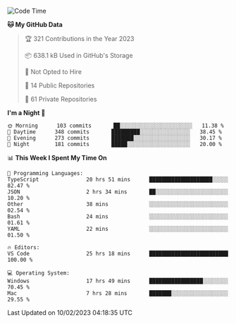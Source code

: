 <!--START_SECTION:waka-->
![Code Time](http://img.shields.io/badge/Code%20Time-3%2C610%20hrs%2052%20mins-blue)

**🐱 My GitHub Data** 

> 🏆 321 Contributions in the Year 2023
 > 
> 📦 638.1 kB Used in GitHub's Storage 
 > 
> 🚫 Not Opted to Hire
 > 
> 📜 14 Public Repositories 
 > 
> 🔑 61 Private Repositories  
 > 
**I'm a Night 🦉** 

```text
🌞 Morning      103 commits       ██░░░░░░░░░░░░░░░░░░░░░░░   11.38 % 
🌆 Daytime      348 commits       █████████░░░░░░░░░░░░░░░░   38.45 % 
🌃 Evening      273 commits       ███████░░░░░░░░░░░░░░░░░░   30.17 % 
🌙 Night        181 commits       █████░░░░░░░░░░░░░░░░░░░░   20.00 % 

```


📊 **This Week I Spent My Time On** 

```text
💬 Programming Languages: 
TypeScript               20 hrs 51 mins      ████████████████████░░░░░   82.47 % 
JSON                     2 hrs 34 mins       ██░░░░░░░░░░░░░░░░░░░░░░░   10.20 % 
Other                    38 mins             ░░░░░░░░░░░░░░░░░░░░░░░░░   02.54 % 
Bash                     24 mins             ░░░░░░░░░░░░░░░░░░░░░░░░░   01.61 % 
YAML                     22 mins             ░░░░░░░░░░░░░░░░░░░░░░░░░   01.50 % 

🔥 Editors: 
VS Code                  25 hrs 18 mins      █████████████████████████   100.00 % 

💻 Operating System: 
Windows                  17 hrs 49 mins      █████████████████░░░░░░░░   70.45 % 
Mac                      7 hrs 28 mins       ███████░░░░░░░░░░░░░░░░░░   29.55 % 

```


 Last Updated on 10/02/2023 04:18:35 UTC
<!--END_SECTION:waka-->

